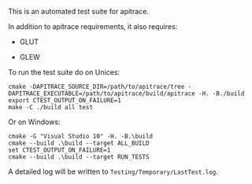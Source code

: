 This is an automated test suite for apitrace.

In addition to apitrace requirements, it also requires:

* GLUT

* GLEW

To run the test suite do on Unices:

    cmake -DAPITRACE_SOURCE_DIR=/path/to/apitrace/tree -DAPITRACE_EXECUTABLE=/path/to/apitrace/build/apitrace -H. -B./build
    export CTEST_OUTPUT_ON_FAILURE=1
    make -C ./build all test

Or on Windows:

    cmake -G "Visual Studio 10" -H. -B.\build
    cmake --build .\build --target ALL_BUILD
    set CTEST_OUTPUT_ON_FAILURE=1
    cmake --build .\build --target RUN_TESTS

A detailed log will be written to `Testing/Temporary/LastTest.log`.
